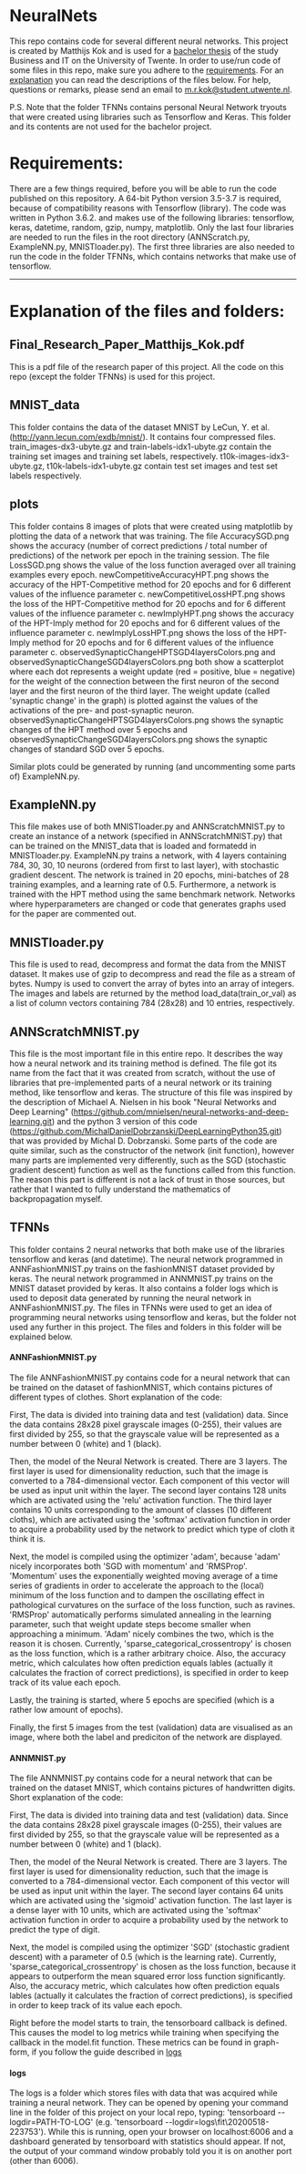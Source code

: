 # NeuralNets
This repo contains code for several different neural networks. This project is created by Matthijs Kok and is used for a [bachelor thesis](#final_research_paper_matthijs_kok.pdf) of the study Business and IT on the University of Twente. In order to use/run code of some files in this repo, make sure you adhere to the [requirements](#requirements). For an [explanation](#explanation-of-the-files-and-folders) you can read the descriptions of the files below. For help, questions or remarks, please send an email to m.r.kok@student.utwente.nl. 

P.S. Note that the folder TFNNs contains personal Neural Network tryouts that were created using libraries such as Tensorflow and Keras. This folder and its contents are not used for the bachelor project.

# Requirements:
There are a few things required, before you will be able to run the code published on this repository. A 64-bit Python version 3.5-3.7 is required, because of compatibility reasons with Tensorflow (library). The code was written in Python 3.6.2. and makes use of the following libraries: tensorflow, keras, datetime, random, gzip, numpy, matplotlib. Only the last four libraries are needed to run the files in the root directory (ANNScratch.py, ExampleNN.py, MNISTloader.py). The first three libraries are also needed to run the code in the folder TFNNs, which contains networks that make use of tensorflow.

---

# Explanation of the files and folders:

## Final_Research_Paper_Matthijs_Kok.pdf
This is a pdf file of the research paper of this project. All the code on this repo (except the folder TFNNs) is used for this project.

## MNIST_data
This folder contains the data of the dataset MNIST by LeCun, Y. et al.(http://yann.lecun.com/exdb/mnist/). It contains four compressed files. train_images-dx3-ubyte.gz and train-labels-idx1-ubyte.gz contain the training set images and training set labels, respectively. t10k-images-idx3-ubyte.gz, t10k-labels-idx1-ubyte.gz contain test set images and test set labels respectively.

## plots
This folder contains 8 images of plots that were created using matplotlib by plotting the data of a network that was training. The file AccuracySGD.png shows the accuracy (number of correct predictions / total number of predictions) of the network per epoch in the training session. The file LossSGD.png shows the value of the loss function averaged over all training examples every epoch. newCompetitiveAccuracyHPT.png shows the accuracy of the HPT-Competitive method for 20 epochs and for 6 different values of the influence parameter c. newCompetitiveLossHPT.png shows the loss of the HPT-Competitive method for 20 epochs and for 6 different values of the influence parameter c. newImplyHPT.png shows the accuracy of the HPT-Imply method for 20 epochs and for 6 different values of the influence parameter c. newImplyLossHPT.png shows the loss of the HPT-Imply method for 20 epochs and for 6 different values of the influence parameter c. observedSynapticChangeHPTSGD4layersColors.png and observedSynapticChangeSGD4layersColors.png both show a scatterplot where each dot represents a weight update (red = positive, blue = negative) for the weight of the connection between the first neuron of the second layer and the first neuron of the third layer. The weight update (called 'synaptic change' in the graph) is plotted against the values of the activations of the pre- and post-synaptic neuron. observedSynapticChangeHPTSGD4layersColors.png shows the synaptic changes of the HPT method over 5 epochs and observedSynapticChangeSGD4layersColors.png shows the synaptic changes of standard SGD over 5 epochs.

Similar plots could be generated by running (and uncommenting some parts of) ExampleNN.py.

## ExampleNN.py
This file makes use of both MNISTloader.py and ANNScratchMNIST.py to create an instance of a network (specified in ANNScratchMNIST.py) that can be trained on the MNIST_data that is loaded and formatedd in MNISTloader.py. ExampleNN.py trains a network, with 4 layers containing 784, 30, 30, 10 neurons (ordered from first to last layer), with stochastic gradient descent. The network is trained in 20 epochs, mini-batches of 28 training examples, and a learning rate of 0.5. Furthermore, a network is trained with the HPT method using the same benchmark network. Networks where hyperparameters are changed or code that generates graphs used for the paper are commented out.

## MNISTloader.py
This file is used to read, decompress and format the data from the MNIST dataset. It makes use of gzip to decompress and read the file as a stream of bytes. Numpy is used to convert the array of bytes into an array of integers. The images and labels are returned by the method load_data(train_or_val) as a list of column vectors containing 784 (28x28) and 10 entries, respectively.

## ANNScratchMNIST.py
This file is the most important file in this entire repo. It describes the way how a neural network and its training method is defined. The file got its name from the fact that it was created from scratch, without the use of libraries that pre-implemented parts of a neural network or its training method, like tensorflow and keras. The structure of this file was inspired by the description of Michael A. Nielsen in his book "Neural Networks and Deep Learning" (https://github.com/mnielsen/neural-networks-and-deep-learning.git) and the python 3 version of this code (https://github.com/MichalDanielDobrzanski/DeepLearningPython35.git) that was provided by Michal D. Dobrzanski. Some parts of the code are quite similar, such as the constructor of the network (init function), however many parts are implemented very differently, such as the SGD (stochastic gradient descent) function as well as the functions called from this function. The reason this part is different is not a lack of trust in those sources, but rather that I wanted to fully understand the mathematics of backpropagation myself.

## TFNNs
This folder contains 2 neural networks that both make use of the libraries tensorflow and keras (and datetime). The neural network programmed in ANNFashionMNIST.py trains on the fashionMNIST dataset provided by keras. The neural network programmed in ANNMNIST.py trains on the MNIST dataset provided by keras. It also contains a folder logs which is used to deposit data generated by running the neural network in ANNFashionMNIST.py. The files in TFNNs were used to get an idea of programming neural networks using tensorflow and keras, but the folder not used any further in this project. The files and folders in this folder will be explained below.

#### ANNFashionMNIST.py
The file ANNFashionMNIST.py contains code for a neural network that can be trained on the dataset of fashionMNIST, which contains pictures of different types of clothes.
Short explanation of the code:

First, The data is divided into training data and test (validation) data. Since the data contains 28x28 pixel grayscale images (0-255), their values are first divided by 255, so that the grayscale value will be represented as a number between 0 (white) and 1 (black).

Then, the model of the Neural Network is created. There are 3 layers. The first layer is used for dimensionality reduction, such that the image is converted to a 784-dimensional vector. Each component of this vector will be used as input unit within the layer. The second layer contains 128 units which are activated using the 'relu' activation function. The third layer contains 10 units corresponding to the amount of classes (10 different cloths), which are activated using the 'softmax' activation function in order to acquire a probability used by the network to predict which type of cloth it think it is.

Next, the model is compiled using the optimizer 'adam', because 'adam' nicely incorporates both 'SGD with momentum' and 'RMSProp'. 'Momentum' uses the exponentially weighted moving average of a time series of gradients in order to accelerate the approach to the (local) minimum of the loss function and to dampen the oscillating effect in pathological curvatures on the surface of the loss function, such as ravines. 'RMSProp' automatically performs simulated annealing in the learning parameter, such that weight update steps become smaller when approaching a minimum. 'Adam' nicely combines the two, which is the reason it is chosen. Currently, 'sparse_categorical_crossentropy' is chosen as the loss function, which is a rather arbitrary choice. Also, the accuracy metric, which calculates how often prediction equals lables (actually it calculates the fraction of correct predictions), is specified in order to keep track of its value each epoch.

Lastly, the training is started, where 5 epochs are specified (which is a rather low amount of epochs).

Finally, the first 5 images from the test (validation) data are visualised as an image, where both the label and prediciton of the network are displayed.

#### ANNMNIST.py
The file ANNMNIST.py contains code for a neural network that can be trained on the dataset MNIST, which contains pictures of handwritten digits.
Short explanation of the code:

First, The data is divided into training data and test (validation) data. Since the data contains 28x28 pixel grayscale images (0-255), their values are first divided by 255, so that the grayscale value will be represented as a number between 0 (white) and 1 (black).

Then, the model of the Neural Network is created. There are 3 layers. The first layer is used for dimensionality reduction, such that the image is converted to a 784-dimensional vector. Each component of this vector will be used as input unit within the layer. The second layer contains 64 units which are activated using the 'sigmoid' activation function. The last layer is a dense layer with 10 units, which are activated using the 'softmax' activation function in order to acquire a probability used by the network to predict the type of digit.

Next, the model is compiled using the optimizer 'SGD' (stochastic gradient descent) with a parameter of 0.5 (which is the learning rate). Currently, 'sparse_categorical_crossentropy' is chosen as the loss function, because it appears to outperform the mean squared error loss function significantly. Also, the accuracy metric, which calculates how often prediction equals lables (actually it calculates the fraction of correct predictions), is specified in order to keep track of its value each epoch.

Right before the model starts to train, the tensorboard callback is defined. This causes the model to log metrics while training when specifying the callback in the model.fit function. These metrics can be found in graph-form, if you follow the guide described in [logs](#logs)

#### logs
The logs is a folder which stores files with data that was acquired while training a neural network. They can be opened by opening your command line in the folder of this project on your local repo, typing: 'tensorboard --logdir=PATH-TO-LOG' (e.g. 'tensorboard --logdir=logs\fit\20200518-223753'). While this is running, open your browser on localhost:6006 and a dashboard generated by tensorboard with statistics should appear. If not, the output of your command window probably told you it is on another port (other than 6006).
